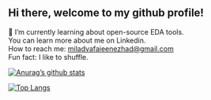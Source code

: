 ## Hi there, welcome to my github profile!

🌱 I’m currently learning about open-source EDA tools.<br>
You can learn more about me on Linkedin. <br>
How to reach me: miladvafaieenezhad@gmail.com <br>
Fun fact: I like to shuffle.

[![Anurag’s github stats](https://github-readme-stats.vercel.app/api?username=miladvafaieenezhad)](https://github.com/miladvafaieenezhad)

[![Top Langs](https://github-readme-stats.vercel.app/api/top-langs/?username=miladvafaieenezhad&layout=compact)](https://github.com/miladvafaieenezhad)

<!--
**miladvafaieenezhad/miladvafaieenezhad** is a ✨ _special_ ✨ repository because its `README.md` (this file) appears on your GitHub profile.

Here are some ideas to get you started:

- 🔭 I’m currently working on ...
- 
- 👯 I’m looking to collaborate on ...
- 🤔 I’m looking for help with ...
- 💬 Ask me about ...
- 
- 😄 Pronouns: ...
- ⚡ Fun fact: ...
-->
